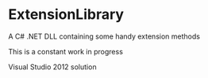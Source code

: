 ExtensionLibrary
================

A C# .NET DLL containing some handy extension methods

This is a constant work in progress

Visual Studio 2012 solution
